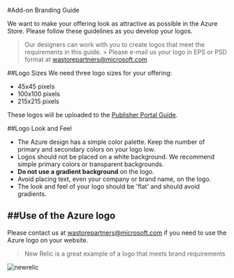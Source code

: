 #Add-on Branding Guide

We want to make your offering look as attractive as possible in the Azure Store. Please follow these guidelines as you develop your logos.

> Our designers can work with you to create logos that meet the requirements in this guide. > Please e-mail us your logo in EPS or PSD format at <wastorepartners@microsoft.com>

##Logo Sizes
We need three logo sizes for your offering:

* 45x45 pixels
* 100x100 pixels
* 215x215 pixels

These logos will be uploaded to the [Publisher Portal Guide](https://github.com/Azure/azure-resource-provider-sdk/tree/master/docs/publisher-portal.md).


##Logo Look and Feel

* The Azure design has a simple color palette. Keep the number of primary and secondary colors on your logo low.
* Logos should not be placed on a white background. We recommend simple primary colors or transparent backgrounds.
* **Do not use a gradient background** on the logo.
* Avoid placing text, even your company or brand name, on the logo.
* The look and feel of your logo should be 'flat' and should avoid gradients.

##Use of the Azure logo
---
Please contact us at <wastorepartners@microsoft.com> if you need to use the Azure logo on your website.

> New Relic is a great example of a logo that meets brand requirements

![newrelic](https://www.windowsazure.com/media/store/partners/NewRelic_125.png)
